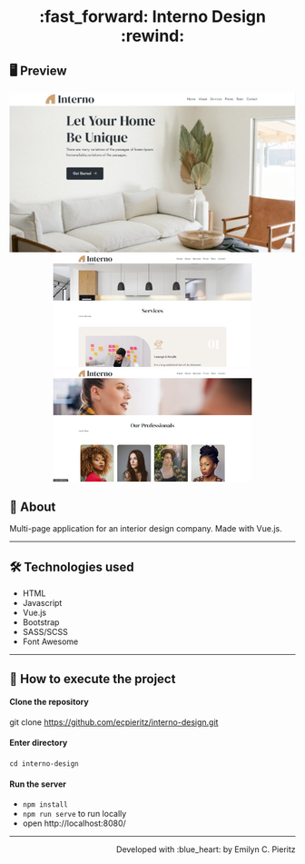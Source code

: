 <h1 align = "center"> :fast_forward: Interno Design :rewind: </h1>

## 🖥 Preview
<p align = "center">
  <img src = "https://raw.githubusercontent.com/ecpieritz/interno-design/99e15d20dd8b30d2f6324cfbe8d0623c6ef2f177/public/id-print__01.jpg" width = "700" height = "auto">
  <img src = "https://raw.githubusercontent.com/ecpieritz/interno-design/99e15d20dd8b30d2f6324cfbe8d0623c6ef2f177/public/id-print__02.jpg" width = "350" height = "auto">
  <img src = "https://raw.githubusercontent.com/ecpieritz/interno-design/99e15d20dd8b30d2f6324cfbe8d0623c6ef2f177/public/id-print__03.jpg" width = "350" height = "auto">
</p>

## 📖 About
<p>Multi-page application for an interior design company. Made with Vue.js.</p>

---

## 🛠 Technologies used
- HTML
- Javascript
- Vue.js
- Bootstrap
- SASS/SCSS
- Font Awesome

---


## 🚀 How to execute the project
#### Clone the repository
git clone https://github.com/ecpieritz/interno-design.git

#### Enter directory
`cd interno-design`

#### Run the server
- `npm install`
- `npm run serve` to run locally
- open http://localhost:8080/ 

---
<p align = "right">Developed with :blue_heart: by Emilyn C. Pieritz</p>
